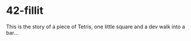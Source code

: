 # 42-fillit
 This is the story of a piece of Tetris, one little square and a dev walk into a bar...
